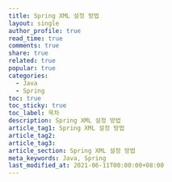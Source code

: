 ```yaml
---
title: Spring XML 설정 방법
layout: single
author_profile: true
read_time: true
comments: true
share: true
related: true
popular: true
categories:
  - Java
  - Spring
toc: true
toc_sticky: true
toc_label: 목차
description: Spring XML 설정 방법
article_tag1: Spring XML 설정 방법
article_tag2:
article_tag3:
article_section: Spring XML 설정 방법
meta_keywords: Java, Spring
last_modified_at: 2021-06-11T00:00:00+08:00
---
```

